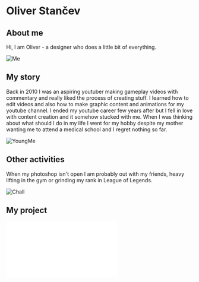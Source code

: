# Oliver Stančev
## About me
Hi, I am Oliver - a designer who does a little bit of everything.

![Me](https://user-images.githubusercontent.com/79570724/139725966-d34eb5e2-d1dc-4e07-b1e4-4401060b20c5.jpg)

## My story
Back in 2010 I was an aspiring youtuber making gameplay videos with commentary and really liked the process of creating stuff. I learned how to edit videos and also how to make graphic content and animations for my youtube channel. I ended my youtube career few years after but I fell in love with content creation and it somehow stucked with me.
When I was thinking about what should I do in my life I went for my hobby despite my mother wanting me to attend a medical school and I regret nothing so far.

![YoungMe](https://user-images.githubusercontent.com/79570724/139725996-410b8e6b-50e9-44ec-8bba-e5f5795ece82.jpg)

## Other activities
When my photoshop isn't open I am probably out with my friends, heavy lifting in the gym or grinding my rank in League of Legends.

![Chall](https://user-images.githubusercontent.com/79570724/139726671-09ef22ee-c006-4a16-ab3a-9f5a008425ce.png)


## My project

![Project](english-for-designers/03-aboutness/myproject.md)


